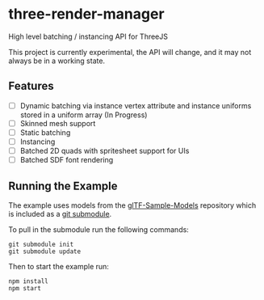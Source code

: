 # three-render-manager

High level batching / instancing API for ThreeJS

This project is currently experimental, the API will change, and it may not always be in a working state.

## Features
- [ ] Dynamic batching via instance vertex attribute and instance uniforms stored in a uniform array (In Progress)
- [ ] Skinned mesh support
- [ ] Static batching
- [ ] Instancing
- [ ] Batched 2D quads with spritesheet support for UIs
- [ ] Batched SDF font rendering

## Running the Example

The example uses models from the [glTF-Sample-Models](https://github.com/KhronosGroup/glTF-Sample-Models) repository which is included as a [git submodule](https://git-scm.com/book/en/v2/Git-Tools-Submodules).

To pull in the submodule run the following commands:

```
git submodule init 
git submodule update
```

Then to start the example run:

```
npm install
npm start
```